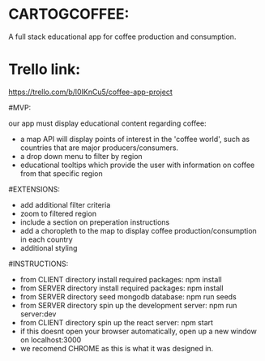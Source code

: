# CARTOGCOFFEE:
A full stack educational app for coffee production and consumption. 

# Trello link: 
https://trello.com/b/l0IKnCu5/coffee-app-project

#MVP:

our app must display educational content regarding coffee:

  - a map API will display points of interest in the 'coffee world', such as countries that are major producers/consumers. 
  - a drop down menu to filter by region 
  - educational tooltips which provide the user with information on coffee from that specific region 
  
#EXTENSIONS:

  - add additional filter criteria
  - zoom to filtered region 
  - include a section on preperation instructions
  - add a choropleth to the map to display coffee production/consumption in each country 
  - additional styling
  
#INSTRUCTIONS:

  -  from CLIENT directory install required packages: npm install 
  -  from SERVER directory install required packages: npm install 
  -  from SERVER directory seed mongodb database: npm run seeds
  -  from SERVER directory spin up the development server: npm run server:dev
  -  from CLIENT directory spin up the react server: npm start 
  -  if this doesnt open your browser automatically, open up a new window on localhost:3000
  -  we recomend CHROME as this is what it was designed in.

